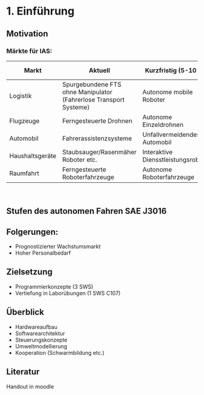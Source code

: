 # 1. Einführung

## Motivation

### Märkte für IAS:
| Markt | Aktuell | Kurzfristig (5-10 Jr). | Langfristig (10-20 Jr.) |
| --- | --- | --- | --- |
| Logistik | Spurgebundene FTS ohne Manipulator (Fahrerlose Transport Systeme)| Autonome mobile Roboter | Kooperative mobile Roboter |
| Flugzeuge | Ferngesteuerte Drohnen | Autonome Einzeldrohnen | Drohnenschwärme |
| Automobil | Fahrerassistenzsysteme | Unfallvermeidendes Automobil | Bedarfsweise Autonomes Fahrzeug |
| Haushaltsgeräte | Staubsauger/Rasenmäher Roboter etc. | Interaktive Diensstleistungsroboter | Autonome Dienstleistungsroboter |
| Raumfahrt | Ferngesteuerte Roboterfahrzeuge | Autonome Roboterfahrzeuge | Roboterschwärme |
<br>

## Stufen des autonomen Fahren SAE J3016 

## Folgerungen:
- Prognostizierter Wachstumsmarkt
- Hoher Personalbedarf

## Zielsetzung
- Programmierkonzepte (3 SWS)
- Vertiefung in Laborübungen (1 SWS C107)

## Überblick
- Hardwareaufbau
- Softwarearchitektur
- Steuerungskonzepte
- Umweltmodellierung
- Kooperation (Schwarmbildung etc.)

## Literatur
Handout in moodle
